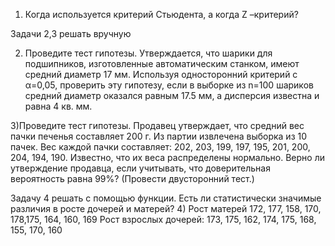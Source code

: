 1) Когда используется критерий Стьюдента, а когда Z –критерий?

Задачи 2,3 решать вручную

2) Проведите тест гипотезы. Утверждается, что шарики для подшипников, изготовленные автоматическим станком, имеют средний диаметр 17 мм.
Используя односторонний критерий с α=0,05, проверить эту гипотезу, если в выборке из n=100 шариков средний диаметр
оказался равным 17.5 мм, а дисперсия известна и равна 4 кв. мм.

3)Проведите тест гипотезы. Продавец утверждает, что средний вес пачки печенья составляет 200 г.
Из партии извлечена выборка из 10 пачек. Вес каждой пачки составляет:
202, 203, 199, 197, 195, 201, 200, 204, 194, 190.
Известно, что их веса распределены нормально.
Верно ли утверждение продавца, если учитывать, что доверительная вероятность равна 99%? (Провести двусторонний тест.)

Задачу 4 решать с помощью функции. Есть ли статистически значимые различия в росте дочерей и матерей?
4) Рост матерей 172, 177, 158, 170, 178,175, 164, 160, 169
Рост взрослых дочерей: 173, 175, 162, 174, 175, 168, 155, 170, 160
